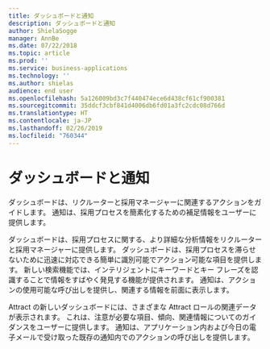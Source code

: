 ```yaml
---
title: ダッシュボードと通知
description: ダッシュボードと通知
author: ShielaSogge
manager: AnnBe
ms.date: 07/22/2018
ms.topic: article
ms.prod: ''
ms.service: business-applications
ms.technology: ''
ms.author: shielas
audience: end user
ms.openlocfilehash: 5a126009bd3c7f440474ece6d438cf61cf900381
ms.sourcegitcommit: 35ddcf3cbf841d4006db6fd01a3fc2cdc08d766d
ms.translationtype: HT
ms.contentlocale: ja-JP
ms.lasthandoff: 02/26/2019
ms.locfileid: "760344"
---
```

# <a name="dashboards-and-notifications"></a>ダッシュボードと通知



ダッシュボードは、リクルーターと採用マネージャーに関連するアクションをガイドします。 通知は、採用プロセスを簡素化するための補足情報をユーザーに提供します。

ダッシュボードは、採用プロセスに関する、より詳細な分析情報をリクルーターと採用マネージャーに提供します。 ダッシュボードは、採用プロセスを滞らせないために迅速に対応できる簡単に識別可能でアクション可能な項目を提供します。 新しい検索機能では、インテリジェントにキーワードとキー フレーズを認識することで情報をすばやく発見する機能が提供されます。
通知は、アクションの使用可能な呼び出しを提供し、関連する情報を前面に表示します。

Attract の新しいダッシュボードには、さまざまな Attract ロールの関連データが表示されます。 これは、注意が必要な項目、傾向、関連情報についてのガイダンスをユーザーに提供します。 通知は、アプリケーション内および今日の電子メールで受け取った既存の通知内でのアクションの呼び出しを提供します。

<!--
## Who uses this feature
This feature is mainly used by recruiters and hiring managers within an
organization.
## Availability
Cloud
## Regional availability
Global
-->
